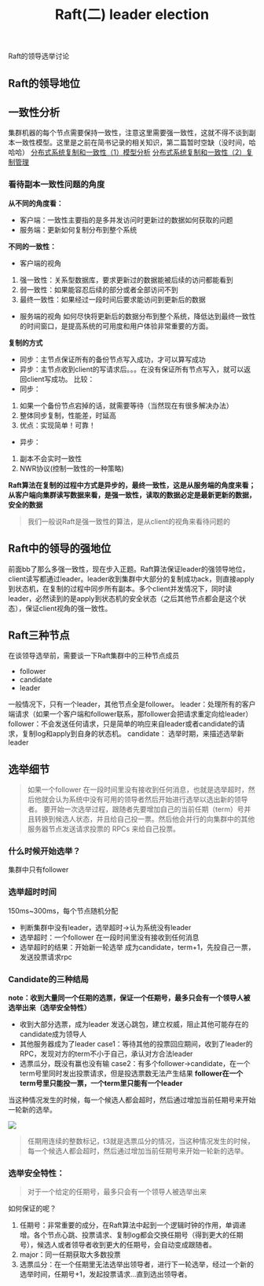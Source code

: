 ﻿---
title: Raft(二) leader election
tag: consenus
categories: distributed
---

Raft的领导选举讨论
<!-- more -->

## Raft的领导地位

## 一致性分析
集群机器的每个节点需要保持一致性，注意这里需要强一致性，这就不得不谈到副本一致性模型。这里是之前在简书记录的相关知识，第二篇暂时空缺（没时间，哈哈哈）
[分布式系统复制和一致性（1）模型分析](https://www.jianshu.com/p/dcead11b3da9)
[分布式系统复制和一致性（2）复制管理](https://www.jianshu.com/p/174f4d514bef)

### 看待副本一致性问题的角度
**从不同的角度看：**
- 客户端：一致性主要指的是多并发访问时更新过的数据如何获取的问题
- 服务端：更新如何复制分布到整个系统

**不同的一致性：**
- 客户端的视角
1. 强一致性：关系型数据库，要求更新过的数据能被后续的访问都能看到
2. 弱一致性：如果能容忍后续的部分或者全部访问不到
3. 最终一致性：如果经过一段时间后要求能访问到更新后的数据

- 服务端的视角
如何尽快将更新后的数据分布到整个系统，降低达到最终一致性的时间窗口，是提高系统的可用度和用户体验非常重要的方面。

**复制的方式**
- 同步：主节点保证所有的备份节点写入成功，才可以算写成功
- 异步：主节点收到client的写请求后。。。在没有保证所有节点写入，就可以返回client写成功。
比较：
- 同步：
1. 如果一个备份节点宕掉的话，就需要等待（当然现在有很多解决办法）
2. 整体同步复制，性能差，时延高
3. 优点：实现简单！可靠！
- 异步：
1. 副本不会实时一致性
2. NWR协议(控制一致性的一种策略)

**Raft算法在复制的过程中方式是异步的，最终一致性，这是从服务端的角度来看；从客户端向集群读写数据来看，是强一致性，读取的数据必定是最新更新的数据，安全的数据**

>我们一般说Raft是强一致性的算法，是从client的视角来看待问题的


## Raft中的领导的强地位
前面bb了那么多强一致性，现在步入正题。Raft算法保证leader的强领导地位，client读写都通过leader。leader收到集群中大部分的复制成功ack，则直接apply到状态机，在复制的过程中同步所有副本。多个client并发情况下，同时读leader，必然读到的是apply到状态机的安全状态（之后其他节点都会是这个状态），保证client视角的强一致性。


## Raft三种节点
在谈领导选举前，需要谈一下Raft集群中的三种节点成员

- follower
- candidate
- leader

一般情况下，只有一个leader，其他节点全是follower。
leader：处理所有的客户端请求（如果一个客户端和follower联系，那follower会把请求重定向给leader）
follower：不会发送任何请求，只是简单的响应来自leader或者candidate的请求，复制log和apply到自身的状态机。
candidate： 选举时期，来描述选举新leader


## 选举细节
>如果一个follower 在一段时间里没有接收到任何消息，也就是选举超时，然后他就会认为系统中没有可用的领导者然后开始进行选举以选出新的领导者。
要开始一次选举过程，跟随者先要增加自己的当前任期（term）号并且转换到候选人状态，并且给自己投一票。然后他会并行的向集群中的其他服务器节点发送请求投票的 RPCs 来给自己投票。

### 什么时候开始选举？
集群中只有follower
### 选举超时时间
150ms~300ms，每个节点随机分配

- 判断集群中没有leader，选举超时->认为系统没有leader
- 选举超时：一个follower 在一段时间里没有接收到任何消息
- 选举超时的结果：开始新一轮选举
成为candidate，term+1，先投自己一票，发送投票请求rpc

### Candidate的三种结局
**note：收到大量同一个任期的选票，保证一个任期号，最多只会有一个领导人被选举出来（选举安全特性）**

- 收到大部分选票，成为leader
发送心跳包，建立权威，阻止其他可能存在的candidate成为领导人
- 其他服务器成为了leader
case1：等待其他的投票回应期间，收到了leader的RPC，发现对方的term不小于自己，承认对方合法leader
- 选票瓜分，既没有赢也没有输
case2：有多个follower->candidate，在一个term号里同时发出投票请求，但是投选票数无法产生结果
**follower在一个term号里只能投一票，一个term里只能有一个leader**

当这种情况发生的时候，每一个候选人都会超时，然后通过增加当前任期号来开始一轮新的选举。

![](http://op7scj9he.bkt.clouddn.com/raft1.png)

>任期用连续的整数标记，t3就是选票瓜分的情况，当这种情况发生的时候，每一个候选人都会超时，然后通过增加当前任期号来开始一轮新的选举。


### 选举安全特性：
>对于一个给定的任期号，最多只会有一个领导人被选举出来

如何保证的呢？
1. 任期号：非常重要的成分，在Raft算法中起到一个逻辑时钟的作用，单调递增。各个节点心跳、投票请求、复制log都会交换任期号（得到更大的任期号），候选人或者领导者收到更大的任期号，会自动变成跟随者。
2. major：同一任期获取大多数投票
3. 选票瓜分：在一个任期里无法选举出领导者，进行下一轮选举，经过一个新的选举时间，任期号+1，发起投票请求...直到选出领导者。

